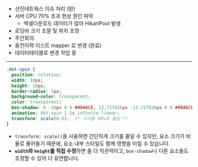 - 선진네트웍스 이슈 처리 (완)
- 서버 CPU 70% 초과 현상 원인 파악
	- 엑셀다운로드 데이터가 많아 HikariPool 발생
- 로딩바 크기 조절 및 위치 조정
- 주간회의
- 충전이력 리스트 mapper 로 변경 (완료)
- 데이터테이블로 변경 작업 중

---

``` css
.dot-spin {  
  position: relative;  
  width: 10px;  
  height: 10px;  
  border-radius: 5px;  
  background-color: transparent;  
  color: transparent;  
  box-shadow: 0 -18px 0 0 #00A6CE, 12.727926px -12.727926px 0 0 #00A6CE, 18px 0 0 0 #00A6CE, 12.727926px 12.727926px 0 0 rgba(152, 128, 255, 0), 0 18px 0 0 rgba(152, 128, 255, 0), -12.727926px 12.727926px 0 0 rgba(152, 128, 255, 0), -18px 0 0 0 rgba(152, 128, 255, 0), -12.727926px -12.727926px 0 0 rgba(152, 128, 255, 0);  
  animation: dot-spin 1.5s infinite linear;  
  transform: scale(0.6);  /* 크기를 50%로 줄임 */
}
```

- `transform: scale()`을 사용하면 간단하게 크기를 줄일 수 있지만, 요소 크기가 비율로 줄어들기 때문에, 요소 내부 스타일도 함께 영향을 미칠 수 있습니다.
- **`width`와 `height`를 직접 수정**하면 좀 더 직관적이고, `box-shadow`나 다른 요소들도 조정할 수 있어 더 유연합니다.